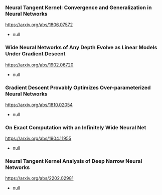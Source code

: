 ### Neural Tangent Kernel: Convergence and Generalization in Neural Networks

<https://arxiv.org/abs/1806.07572>

- null

### Wide Neural Networks of Any Depth Evolve as Linear Models Under Gradient Descent

<https://arxiv.org/abs/1902.06720>

- null

### Gradient Descent Provably Optimizes Over-parameterized Neural Networks

<https://arxiv.org/abs/1810.02054>

- null

### On Exact Computation with an Infinitely Wide Neural Net

<https://arxiv.org/abs/1904.11955>

- null

### Neural Tangent Kernel Analysis of Deep Narrow Neural Networks

<https://arxiv.org/abs/2202.02981>

- null



